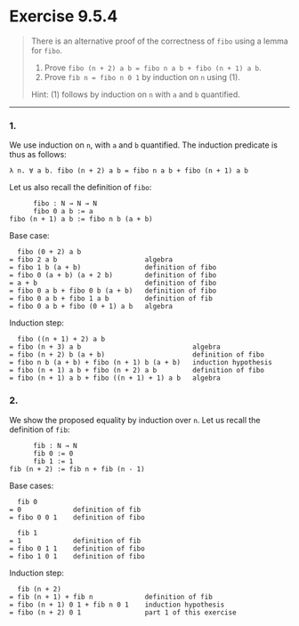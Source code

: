 # Exercise 9.5.4

> There is an alternative proof of the correctness of `fibo` using a lemma for `fibo`.
>
> 1. Prove `fibo (n + 2) a b = fibo n a b + fibo (n + 1) a b`.
> 2. Prove `fib n = fibo n 0 1` by induction on `n` using (1).
>
> Hint: (1) follows by induction on `n` with `a` and `b` quantified.

---

### 1.

We use induction on `n`, with `a` and `b` quantified.
The induction predicate is thus as follows:
```text
λ n. ∀ a b. fibo (n + 2) a b = fibo n a b + fibo (n + 1) a b
```
Let us also recall the definition of `fibo`:
```text
      fibo : N → N → N
      fibo 0 a b := a
fibo (n + 1) a b := fibo n b (a + b)
```

Base case:
```text
  fibo (0 + 2) a b
= fibo 2 a b                      algebra
= fibo 1 b (a + b)                definition of fibo
= fibo 0 (a + b) (a + 2 b)        definition of fibo
= a + b                           definition of fibo
= fibo 0 a b + fibo 0 b (a + b)   definition of fibo
= fibo 0 a b + fibo 1 a b         definition of fib
= fibo 0 a b + fibo (0 + 1) a b   algebra
```
Induction step:
```text
  fibo ((n + 1) + 2) a b
= fibo (n + 3) a b                            algebra
= fibo (n + 2) b (a + b)                      definition of fibo
= fibo n b (a + b) + fibo (n + 1) b (a + b)   induction hypothesis
= fibo (n + 1) a b + fibo (n + 2) a b         definition of fibo
= fibo (n + 1) a b + fibo ((n + 1) + 1) a b   algebra
```

### 2.

We show the proposed equality by induction over `n`.
Let us recall the definition of `fib`:
```text
      fib : N → N
      fib 0 := 0
      fib 1 := 1
fib (n + 2) := fib n + fib (n - 1)
```

Base cases:
```text
  fib 0
= 0             definition of fib
= fibo 0 0 1    definition of fibo
```
```text
  fib 1
= 1             definition of fib
= fibo 0 1 1    definition of fibo
= fibo 1 0 1    definition of fibo
`````
Induction step:
```text
  fib (n + 2)
= fib (n + 1) + fib n             definition of fib
= fibo (n + 1) 0 1 + fib n 0 1    induction hypothesis
= fibo (n + 2) 0 1                part 1 of this exercise
```
